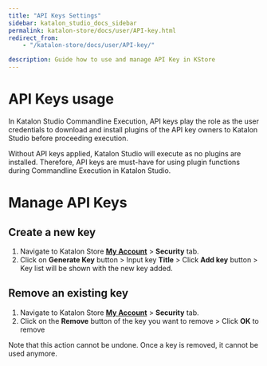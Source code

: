 ```yaml
---
title: "API Keys Settings"
sidebar: katalon_studio_docs_sidebar
permalink: katalon-store/docs/user/API-key.html
redirect_from:
    - "/katalon-store/docs/user/API-key/"

description: Guide how to use and manage API Key in KStore
---
```

# API Keys usage 


In Katalon Studio Commandline Execution, API keys play the role as the user credentials to download and install plugins of the API key owners to Katalon Studio before proceeding execution. 

Without API keys applied, Katalon Studio will execute as no plugins are installed. Therefore, API keys are must-have for using plugin functions during Commandline Execution in Katalon Studio.


# Manage API Keys


## Create a new key



1.  Navigate to Katalon Store **[My Account](https://store.katalon.com/account)** > **Security** tab.
1.  Click on **Generate Key** button > Input key **Title** > Click **Add key** button > Key list will be shown with the new key added.


## Remove an existing key



1.  Navigate to Katalon Store **[My Account](https://store.katalon.com/account)** > **Security** tab.
2.  Click on the **Remove** button of the key you want to remove > Click **OK** to remove

Note that this action cannot be undone. Once a key is removed, it cannot be used anymore.


